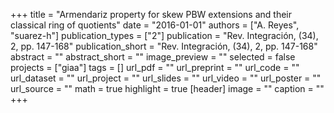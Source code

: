 +++
title = "Armendariz property for skew PBW extensions and their classical ring of quotients"
date = "2016-01-01"
authors = ["A. Reyes", "suarez-h"]
publication_types = ["2"]
publication = "Rev. Integración, (34), 2, pp. 147-168"
publication_short = "Rev. Integración, (34), 2, pp. 147-168"
abstract = ""
abstract_short = ""
image_preview = ""
selected = false
projects = ["giaa"]
tags = []
url_pdf = ""
url_preprint = ""
url_code = ""
url_dataset = ""
url_project = ""
url_slides = ""
url_video = ""
url_poster = ""
url_source = ""
math = true
highlight = true
[header]
image = ""
caption = ""
+++
